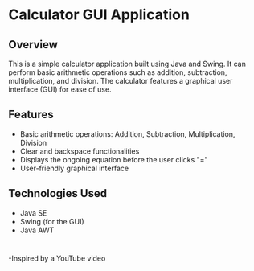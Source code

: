 # Calculator GUI Application

## Overview

This is a simple calculator application built using Java and Swing. It can perform basic arithmetic operations such as addition, subtraction, multiplication, and division. The calculator features a graphical user interface (GUI) for ease of use.

## Features

- Basic arithmetic operations: Addition, Subtraction, Multiplication, Division
- Clear and backspace functionalities
- Displays the ongoing equation before the user clicks "="
- User-friendly graphical interface

## Technologies Used

- Java SE
- Swing (for the GUI)
- Java AWT

#
-Inspired by a YouTube video



